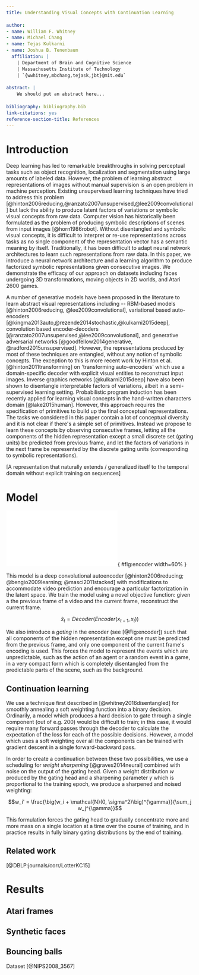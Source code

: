 ```yaml
---
title: Understanding Visual Concepts with Continuation Learning

author:
- name: William F. Whitney
- name: Michael Chang
- name: Tejas Kulkarni
- name: Joshua B. Tenenbaum
  affiliation: |
    | Department of Brain and Cognitive Science
    | Massachusetts Institute of Technology
    | `{wwhitney,mbchang,tejask,jbt}@mit.edu`

abstract: |
    We should put an abstract here...

bibliography: bibliography.bib
link-citations: yes
reference-section-title: References
---
```



# Introduction

<!--Deep learning has experienced great success in unsupervised learning representations of images that aid in the performance of tasks such as classification, object localization, and captioning. However, the representations produced by most deep learning techniques are highly entangled, without any notion of symbolic concepts. This makes these representations difficult to interpret or reuse as no single component of the representation vector has meaning by itself.

According to [@bengio2013representation], one key property of a good representation is that it should _disentangle the factors of variation_; that is, independent explanatory factors which occur together only occasionally should be represented distinctly. In this note we describe a model which is trained totally unsupervised, yet which is able to learn a factorization of videos into simple, easily interpretable concepts.
-->
Deep learning has led to remarkable breakthroughs in solving perceptual tasks such as object recognition, localization and segmentation using large amounts of labeled data. However, the problem of learning abstract representations of images without manual supervision is an open problem in machine perception. Existing unsupervised learning techniques have tried to address this problem [@hinton2006reducing,@ranzato2007unsupervised,@lee2009convolutional] but lack the ability to produce latent factors of variations or symbolic visual concepts from raw data. Computer vision has historically been formulated as the problem of producing symbolic descriptions of scenes from input images [@horn1986robot]. Without disentangled and symbolic visual concepts, it is difficult to interpret or re-use representations across tasks as no single component of the representation vector has a semantic meaning by itself. Traditionally, it has been difficult to adapt neural network architectures to learn such representations from raw data. In this paper, we introduce a neural network architecture and a learning algorithm to produce factorized symbolic representations given consecutive images. We demonstrate the efficacy of our approach on datasets including faces undergoing 3D transformations, moving objects in 2D worlds, and Atari 2600 games.

A number of generative models have been proposed in the literature to learn abstract visual representations including -- RBM-based models [@hinton2006reducing, @lee2009convolutional], variational based auto-encoders [@kingma2013auto,@rezende2014stochastic,@kulkarni2015deep], convolution based encoder-decoders [@ranzato2007unsupervised,@lee2009convolutional], and generative adversarial networks [@goodfellow2014generative, @radford2015unsupervised]. However, the representations produced by most of these techniques are entangled, without any notion of symbolic concepts. The exception to this is more recent work by Hinton et al. [@hinton2011transforming] on 'transforming auto-encoders' which use a domain-specific decoder with explicit visual entities to reconstruct input images. Inverse graphics networks [@kulkarni2015deep] have also been shown to disentangle interpretable factors of variations, albeit in a semi-supervised learning setting. Probabilistic program induction has been recently applied for learning visual concepts in the hand-written characters domain [@lake2015human]. However, this approach requires the specification of primitives to build up the final conceptual representations. The tasks we considered in this paper contain a lot of conceptual diversity and it is not clear if there's a simple set of primitives. Instead we propose to learn these concepts by observing consecutive frames, letting all the components of the hidden representation except a small discrete set (gating units) be predicted from previous frame, and let the factors of variations in the next frame be represented by the discrete gating units (corresponding to symbolic representations).

[A representation that naturally extends / generalized itself to the temporal domain without explicit training on sequences]

# Model

![The gated encoder. Each frame encoder produces a representation from its input. The gating head examines both these representations, then picks one component from the encoding of time $t$ to pass through the gate. All other components of the hidden representation are from the encoding of time $t-1$. As a result, each frame encoder predicts what it can about the next frame and encodes the "unpredictable" parts of the frame into one component.](figures/encoder.pdf){ #fig:encoder width=60% }

This model is a deep convolutional autoencoder [@hinton2006reducing; @bengio2009learning; @masci2011stacked] with modifications to accommodate video prediction and encourage a particular factorization in the latent space. <!--Given two frames in sequence, $t-1$ and $t$, the model first produces latent representations $h_{t-1}$ and $h_t$ through a shared encoder. The model then combines these two representations to produce an hidden representation $h_{t-1,t}$ <!--notation? that is fed as input to a decoder.--> We train the model using a novel objective function: given a the previous frame of a video and the current frame, reconstruct the current frame.

$$\hat{x}_{t} = Decoder \big(Encoder(x_{t-1}, x_{t}) \big)$$

<!--Alternative version: To combine the latent representations $h_{t-1}$ and $h_t$, we introduce a _gating_ in the encoder (see [@Fig:encoder]) such that all but one component of $h_{t-1}$ are copied to $h_{t-1,t}$, and the remaining component is given by its corresponding index in the representation $h_t$. In other words, all but one component of the hidden representation $h_{t-1,t}$ of the reconstructed image must be predicted <!--(it isn't actually predicted, it's copied) from the previous frame's encoding $h_{t-1}$, and only one component of the current frame's encoding $h_t$ is used.-->

We also introduce a _gating_ in the encoder (see [@Fig:encoder]) such that all components of the hidden representation except one must be predicted from the previous frame, and only one component of the current frame's encoding is used. This forces the model to represent the events which are unpredictable, such as the action of an agent or a random event in a game, in a very compact form which is completely disentangled from the predictable parts of the scene, such as the background.


## Continuation learning

We use a technique first described in [@whitney2016disentangled] for smoothly annealing a soft weighting function into a binary decision. Ordinarily, a model which produces a hard decision to gate through a single component (out of e.g. 200) would be difficult to train; in this case, it would require many forward passes through the decoder to calculate the expectation of the loss for each of the possible decisions. However, a model which uses a soft weighting over all the components can be trained with gradient descent in a single forward-backward pass.

In order to create a continuation between these two possibilities, we use a scheduling for _weight sharpening_ [@graves2014neural] combined with noise on the output of the gating head. Given a weight distribution $w$ produced by the gating head and a sharpening parameter $\gamma$ which is proportional to the training epoch, we produce a sharpened and noised weighting:

$$w_i' = \frac{\big(w_i + \mathcal{N}(0, \sigma^2)\big)^{\gamma}}{\sum_j w_j^{\gamma}}$$

This formulation forces the gating head to gradually concentrate more and more mass on a single location at a time over the course of training, and in practice results in fully binary gating distributions by the end of training.

## Related work

[@DBLP:journals/corr/LotterKC15]

# Results

## Atari frames

## Synthetic faces

## Bouncing balls

Dataset [@NIPS2008_3567]










<!-- References will be inserted automatically -->
